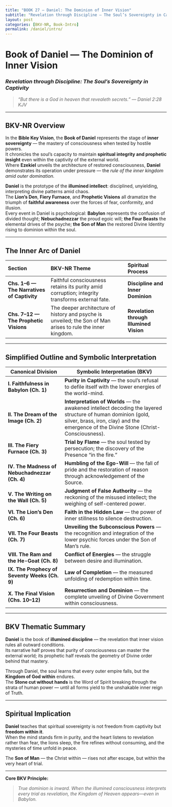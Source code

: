 ```yaml
---
title: "BOOK 27 — Daniel: The Dominion of Inner Vision"
subtitle: "Revelation through Discipline — The Soul’s Sovereignty in Captivity"
layout: post
categories: [BKV-NR, Book-Intro]
permalink: /daniel/intro/
---
```


# **Book of Daniel — The Dominion of Inner Vision**
### *Revelation through Discipline: The Soul’s Sovereignty in Captivity*

> _“But there is a God in heaven that revealeth secrets.” — Daniel 2:28 KJV_

---

## **BKV-NR Overview**

In the **Bible Key Vision**, the **Book of Daniel** represents the stage of **inner sovereignty** — the mastery of consciousness when tested by hostile powers.  
It chronicles the soul’s capacity to maintain **spiritual integrity and prophetic insight** even within the captivity of the external world.  
Where **Ezekiel** unveils the architecture of restored consciousness, **Daniel** demonstrates its operation under pressure — the *rule of the inner kingdom amid outer domination.*

**Daniel** is the prototype of the **illumined intellect**: disciplined, unyielding, interpreting divine patterns amid chaos.  
The **Lion’s Den**, **Fiery Furnace**, and **Prophetic Visions** all dramatize the triumph of **faithful awareness** over the forces of fear, conformity, and illusion.  
Every event in Daniel is psychological: **Babylon** represents the confusion of divided thought; **Nebuchadnezzar** the proud egoic will; **the Four Beasts** the elemental drives of the psyche; **the Son of Man** the restored Divine Identity rising to dominion within the soul.

---

## **The Inner Arc of Daniel**

| Section | BKV-NR Theme | Spiritual Process |
| :--- | :--- | :--- |
| **Chs. 1–6 — The Narratives of Captivity** | Faithful consciousness retains its purity amid corruption; integrity transforms external fate. | **Discipline and Inner Dominion** |
| **Chs. 7–12 — The Prophetic Visions** | The deeper architecture of history and psyche is unveiled; the Son of Man arises to rule the inner kingdom. | **Revelation through Illumined Vision** |

---

## **Simplified Outline and Symbolic Interpretation**

| Canonical Division | **Symbolic Interpretation (BKV)** |
| --- | --- |
| **I. Faithfulness in Babylon (Ch. 1)** | **Purity in Captivity** — the soul’s refusal to defile itself with the lower energies of the world-mind. |
| **II. The Dream of the Image (Ch. 2)** | **Interpretation of Worlds** — the awakened intellect decoding the layered structure of human dominion (gold, silver, brass, iron, clay) and the emergence of the Divine Stone (Christ-Consciousness). |
| **III. The Fiery Furnace (Ch. 3)** | **Trial by Flame** — the soul tested by persecution; the discovery of the Presence “in the fire.” |
| **IV. The Madness of Nebuchadnezzar (Ch. 4)** | **Humbling of the Ego-Will** — the fall of pride and the restoration of reason through acknowledgement of the Source. |
| **V. The Writing on the Wall (Ch. 5)** | **Judgment of False Authority** — the reckoning of the misused intellect; the weighing of self-centered power. |
| **VI. The Lion’s Den (Ch. 6)** | **Faith in the Hidden Law** — the power of inner stillness to silence destruction. |
| **VII. The Four Beasts (Ch. 7)** | **Unveiling the Subconscious Powers** — the recognition and integration of the lower psychic forces under the Son of Man’s rule. |
| **VIII. The Ram and the He-Goat (Ch. 8)** | **Conflict of Energies** — the struggle between desire and illumination. |
| **IX. The Prophecy of Seventy Weeks (Ch. 9)** | **Law of Completion** — the measured unfolding of redemption within time. |
| **X. The Final Vision (Chs. 10–12)** | **Resurrection and Dominion** — the complete unveiling of Divine Government within consciousness. |

---

## **BKV Thematic Summary**

**Daniel** is the book of **illumined discipline** — the revelation that inner vision rules all outward conditions.  
Its narrative half proves that purity of consciousness can master the external world; its prophetic half reveals the geometry of Divine order behind that mastery.  

Through Daniel, the soul learns that every outer empire falls, but the **Kingdom of God within** endures.  
The **Stone cut without hands** is the Word of Spirit breaking through the strata of human power — until all forms yield to the unshakable inner reign of Truth.

---

## **Spiritual Implication**

**Daniel** teaches that spiritual sovereignty is not freedom from captivity but **freedom within it**.  
When the mind stands firm in purity, and the heart listens to revelation rather than fear, the lions sleep, the fire refines without consuming, and the mysteries of time unfold in peace.  

The **Son of Man** — the Christ within — rises not after escape, but within the very heart of trial.

---

**Core BKV Principle:**  
> _True dominion is inward. When the illumined consciousness interprets every trial as revelation, the Kingdom of Heaven appears—even in Babylon._
